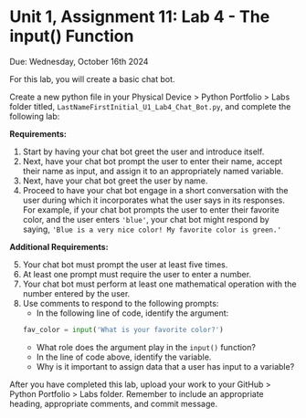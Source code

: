 # Unit 1, Assignment 11: Lab 4 - The input() Function
Due: Wednesday, October 16th 2024

For this lab, you will create a basic chat bot.

Create a new python file in your Physical Device > Python Portfolio > Labs folder titled, `LastNameFirstInitial_U1_Lab4_Chat_Bot.py`, and complete the following lab:

**Requirements:**

1.  Start by having your chat bot greet the user and introduce itself.
2.  Next, have your chat bot prompt the user to enter their name, accept their name as input, and assign it to an appropriately named variable.
3.  Next, have your chat bot greet the user by name.
4.  Proceed to have your chat bot engage in a short conversation with the user during which it incorporates what the user says in its responses.  For example, if your chat bot prompts the user to enter their favorite color, and the user enters `'blue'`, your chat bot might respond by saying, `'Blue is a very nice color! My favorite color is green.'`


**Additional Requirements:**

5.  Your chat bot must prompt the user at least five times.
6.  At least one prompt must require the user to enter a number.
7.  Your chat bot must perform at least one mathematical operation with the number entered by the user.
8.  Use comments to respond to the following prompts:
     * In the following line of code, identify the argument:
     ```python
     fav_color = input('What is your favorite color?')
    ```
     * What role does the argument play in the `input()` function?
     * In the line of code above, identify the variable.
     * Why is it important to assign data that a user has input to a variable?



After you have completed this lab, upload your work to your GitHub > Python Portfolio > Labs folder. Remember to include an appropriate heading, appropriate comments, and commit message.
